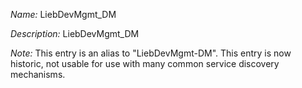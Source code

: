 _Name:_ LiebDevMgmt_DM

_Description:_ LiebDevMgmt_DM

_Note:_ This entry is an alias to "LiebDevMgmt-DM".
This entry is now historic, not usable for use with many
common service discovery mechanisms.


